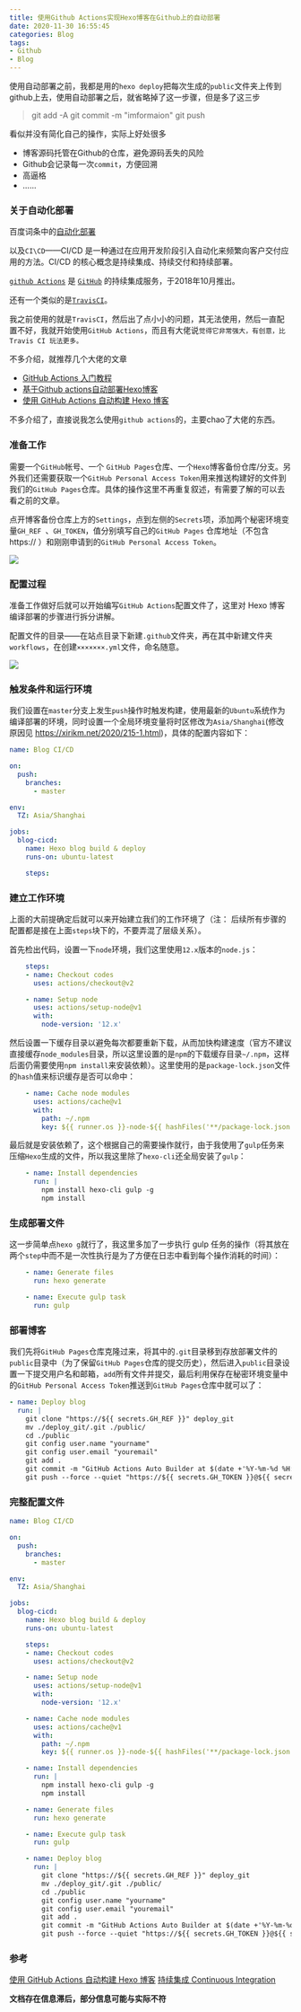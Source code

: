 ```yaml
---
title: 使用Github Actions实现Hexo博客在Github上的自动部署
date: 2020-11-30 16:55:45
categories: Blog
tags: 
- Github
- Blog
---
```


使用自动部署之前，我都是用的`hexo deploy`把每次生成的`public`文件夹上传到github上去，使用自动部署之后，就省略掉了这一步骤，但是多了这三步
> git add -A
> git commit -m "imformaion"
> git push

看似并没有简化自己的操作，实际上好处很多  
+ 博客源码托管在Github的仓库，避免源码丢失的风险
+ Github会记录每一次`commit`，方便回溯
+ 高逼格
+ ......  
  
### 关于自动化部署
百度词条中的[<u>自动化部署</u>](https://baike.baidu.com/item/%E8%87%AA%E5%8A%A8%E5%8C%96%E9%83%A8%E7%BD%B2/18750522)


以及`CI\CD`——CI/CD 是一种通过在应用开发阶段引入自动化来频繁向客户交付应用的方法。CI/CD 的核心概念是持续集成、持续交付和持续部署。  

[`github Actions`](https://github.com/features/actions) 是 [`GitHub`](https://github.com) 的持续集成服务，于2018年10月推出。

还有一个类似的是[`TravisCI`](https://travis-ci.org/)。  

我之前使用的就是`TravisCI`，然后出了点小小的问题，其无法使用，然后一直配置不好，我就开始使用`GitHub Actions`，而且有大佬说`觉得它非常强大，有创意，比 Travis CI 玩法更多。`

不多介绍，就推荐几个大佬的文章
+ [GitHub Actions 入门教程](https://www.ruanyifeng.com/blog/2019/09/getting-started-with-github-actions.html)
+ [基于Github actions自动部署Hexo博客](https://blog.kaygb.com/210.html)
+ [使用 GitHub Actions 自动构建 Hexo 博客](https://xirikm.net/2020/313-1)
  
不多介绍了，直接说我怎么使用`github actions`的，主要chao了大佬的东西。


### 准备工作
需要一个`GitHub`帐号、一个 `GitHub Pages`仓库、一个`Hexo`博客备份仓库/分支。另外我们还需要获取一个`GitHub Personal Access Token`用来推送构建好的文件到我们的`GitHub Pages`仓库。具体的操作这里不再重复叙述，有需要了解的可以去看之前的文章。

点开博客备份仓库上方的`Settings`，点到左侧的`Secrets`项，添加两个秘密环境变量`GH_REF `、`GH_TOKEN`，值分别填写自己的`GitHub Pages` 仓库地址（不包含 https:// ）和刚刚申请到的`GitHub Personal Access Token`。

![](https://s1.ax1x.com/2022/04/06/qjx8it.png)
### 配置过程
准备工作做好后就可以开始编写`GitHub Actions`配置文件了，这里对 Hexo 博客编译部署的步骤进行拆分讲解。

配置文件的目录——在站点目录下新建`.github`文件夹，再在其中新建文件夹`workflows`，在创建`×××××××.yml`文件，命名随意。

![](https://s1.ax1x.com/2022/04/06/qjxJRf.png)

### 触发条件和运行环境
我们设置在`master`分支上发生`push`操作时触发构建，使用最新的`Ubuntu`系统作为编译部署的环境，同时设置一个全局环境变量将时区修改为`Asia/Shanghai`(修改原因见 https://xirikm.net/2020/215-1.html)，具体的配置内容如下：
```yml
name: Blog CI/CD

on:
  push:
    branches: 
      - master

env:
  TZ: Asia/Shanghai

jobs:
  blog-cicd:
    name: Hexo blog build & deploy
    runs-on: ubuntu-latest

    steps:
```

### 建立工作环境
上面的大前提确定后就可以来开始建立我们的工作环境了（注： 后续所有步骤的配置都是接在上面`steps`块下的，不要弄混了层级关系）。

首先检出代码，设置一下`node`环境，我们这里使用`12.x`版本的`node.js`：
```yml
    steps:
    - name: Checkout codes
      uses: actions/checkout@v2

    - name: Setup node
      uses: actions/setup-node@v1
      with:
        node-version: '12.x'
```
然后设置一下缓存目录以避免每次都要重新下载，从而加快构建速度（官方不建议直接缓存`node_modules`目录，所以这里设置的是`npm`的下载缓存目录`~/.npm`，这样后面仍需要使用`npm install`来安装依赖）。这里使用的是`package-lock.json`文件的`hash`值来标识缓存是否可以命中：
```yml
    - name: Cache node modules
      uses: actions/cache@v1
      with:
        path: ~/.npm
        key: ${{ runner.os }}-node-${{ hashFiles('**/package-lock.json') }}
```

最后就是安装依赖了，这个根据自己的需要操作就行，由于我使用了`gulp`任务来压缩`Hexo`生成的文件，所以我这里除了`hexo-cli`还全局安装了`gulp`：
```yml
    - name: Install dependencies
      run: |
        npm install hexo-cli gulp -g
        npm install
```
### 生成部署文件
这一步简单点`hexo g`就行了，我这里多加了一步执行 gulp 任务的操作（将其放在两个`step`中而不是一次性执行是为了方便在日志中看到每个操作消耗的时间）：
```yml
    - name: Generate files
      run: hexo generate

    - name: Execute gulp task
      run: gulp
```
### 部署博客
我们先将`GitHub Pages`仓库克隆过来，将其中的`.git`目录移到存放部署文件的`public`目录中（为了保留`GitHub Pages`仓库的提交历史），然后进入`public`目录设置一下提交用户名和邮箱，`add`所有文件并提交，最后利用保存在秘密环境变量中的`GitHub Personal Access Token`推送到`GitHub Pages`仓库中就可以了：
```yml
- name: Deploy blog
  run: |
    git clone "https://${{ secrets.GH_REF }}" deploy_git
    mv ./deploy_git/.git ./public/
    cd ./public
    git config user.name "yourname"
    git config user.email "youremail"
    git add .
    git commit -m "GitHub Actions Auto Builder at $(date +'%Y-%m-%d %H:%M:%S')"
    git push --force --quiet "https://${{ secrets.GH_TOKEN }}@${{ secrets.GH_REF }}" master:master
```

### 完整配置文件
```yml
name: Blog CI/CD

on:
  push:
    branches: 
      - master

env:
  TZ: Asia/Shanghai

jobs:
  blog-cicd:
    name: Hexo blog build & deploy
    runs-on: ubuntu-latest

    steps:
    - name: Checkout codes
      uses: actions/checkout@v2

    - name: Setup node
      uses: actions/setup-node@v1
      with:
        node-version: '12.x'

    - name: Cache node modules
      uses: actions/cache@v1
      with:
        path: ~/.npm
        key: ${{ runner.os }}-node-${{ hashFiles('**/package-lock.json') }}

    - name: Install dependencies
      run: |
        npm install hexo-cli gulp -g
        npm install

    - name: Generate files
      run: hexo generate

    - name: Execute gulp task
      run: gulp

    - name: Deploy blog
      run: |
        git clone "https://${{ secrets.GH_REF }}" deploy_git
        mv ./deploy_git/.git ./public/
        cd ./public
        git config user.name "yourname"
        git config user.email "youremail"
        git add .
        git commit -m "GitHub Actions Auto Builder at $(date +'%Y-%m-%d %H:%M:%S')"
        git push --force --quiet "https://${{ secrets.GH_TOKEN }}@${{ secrets.GH_REF }}" master:master
```

### 参考
[<u>使用 GitHub Actions 自动构建 Hexo 博客</u>](https://xirikm.net/2020/313-1)
[<u>持续集成 Continuous Integration</u>](https://easyhexo.com/1-Hexo-install-and-config/1-5-continuous-integration.html#%E4%BB%80%E4%B9%88%E6%98%AF%E6%8C%81%E7%BB%AD%E9%9B%86%E6%88%90)

**文档存在信息滞后，部分信息可能与实际不符**
